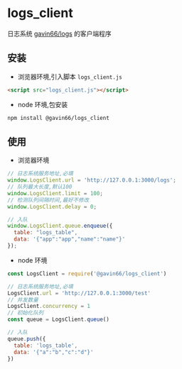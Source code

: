 # logs_client

日志系统 [gavin66/logs](https://github.com/gavin66/logs) 的客户端程序



## 安装

* 浏览器环境,引入脚本 `logs_client.js`
```html
<script src="logs_client.js"></script>
```

* node 环境,包安装


```sh
npm install @gavin66/logs_client
```



## 使用

* 浏览器环境
```javascript
// 日志系统服务地址,必填
window.LogsClient.url = 'http://127.0.0.1:3000/logs';
// 队列最大长度,默认100
window.LogsClient.limit = 100;
// 检测队列间隔时间,最好不修改
window.LogsClient.delay = 0;

// 入队
window.LogsClient.queue.enqueue({
  table: "logs_table",
  data: '{"app":"app","name":"name"}'
});
```
* node 环境


```javascript
const LogsClient = require('@gavin66/logs_client')

// 日志系统服务地址,必填
LogsClient.url = 'http://127.0.0.1:3000/test'
// 并发数量
LogsClient.concurrency = 1
// 初始化队列
const queue = LogsClient.queue()

// 入队
queue.push({
  table: 'logs_table',
  data: '{"a":"b","c":"d"}'
})
```

